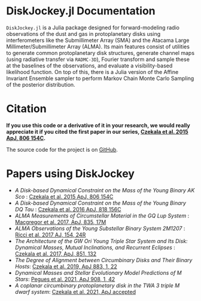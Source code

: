 # DiskJockey.jl Documentation

`DiskJockey.jl` is a Julia package designed for forward-modeling radio observations of the dust and gas in protoplanetary disks using interferometers like the Submillimeter Array (SMA) and the Atacama Large Millimeter/Submillimeter Array (ALMA). Its main features consist of utilities to generate common protoplanetary disk structures, generate channel maps (using radiative transfer via `RADMC-3D`), Fourier transform and sample these at the baselines of the observations, and evaluate a visibility-based likelihood function. On top of this, there is a Julia version of the Affine Invariant Ensemble sampler to perform Markov Chain Monte Carlo Sampling of the posterior distribution.

# Citation 

**If you use this code or a derivative of it in your research, we would really appreciate it if you cited the first paper in our series, [Czekala et al. 2015 ApJ, 806 154C](http://adsabs.harvard.edu/abs/2015ApJ...806..154C).**

The source code for the project is on [GitHub](https://github.com/iancze/DiskJockey).

# Papers using DiskJockey

* *A Disk-based Dynamical Constraint on the Mass of the Young Binary AK Sco* : [Czekala et al. 2015 ApJ, 806 154C](http://adsabs.harvard.edu/abs/2015ApJ...806..154C)
* *A Disk-based Dynamical Constraint on the Mass of the Young Binary DQ Tau* : [Czekala et al. 2016 ApJ, 818 156C](http://adsabs.harvard.edu/abs/2016ApJ...818..156C)
* *ALMA Measurements of Circumstellar Material in the GQ Lup System* : [Macgregor et al. 2017, ApJ, 835, 17M](http://adsabs.harvard.edu/abs/2017ApJ...835...17M)
* *ALMA Observations of the Young Substellar Binary System 2M1207* : [Ricci et al. 2017 AJ, 154, 24R](http://adsabs.harvard.edu/abs/2017AJ....154...24R)
* *The Architecture of the GW Ori Young Triple Star System and Its Disk: Dynamical Masses, Mutual Inclinations, and Recurrent Eclipses* : [Czekala et al. 2017, ApJ, 851, 132](https://ui.adsabs.harvard.edu/abs/2017ApJ...851..132C/abstract)
* *The Degree of Alignment between Circumbinary Disks and Their Binary Hosts*: [Czekala et al. 2019, ApJ 883, 1, 22](https://ui.adsabs.harvard.edu/abs/2019ApJ...883...22C/abstract)
* *Dynamical Masses and Stellar Evolutionary Model Predictions of M Stars*: [Pegues et al. 2021, ApJ 908, 1, 42](https://ui.adsabs.harvard.edu/abs/2021ApJ...908...42P/abstract)
* *A coplanar circumbinary protoplanetary disk in the TWA 3 triple M dwarf system*: [Czekala et al. 2021, ApJ accepted](https://ui.adsabs.harvard.edu/abs/2021arXiv210211875C/abstract)